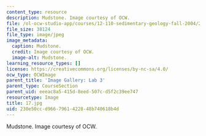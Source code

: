 ```yaml
---
content_type: resource
description: Mudstone. Image courtesy of OCW.
file: /ol-ocw-studio-app/courses/12-110-sedimentary-geology-fall-2004/230e50ccd9667961422848b740618b4d_17.jpg
file_size: 38124
file_type: image/jpeg
image_metadata:
  caption: Mudstone.
  credit: Image courtesy of OCW.
  image-alt: Mudstone.
learning_resource_types: []
license: https://creativecommons.org/licenses/by-nc-sa/4.0/
ocw_type: OCWImage
parent_title: 'Image Gallery: Lab 3'
parent_type: CourseSection
parent_uid: eeeac8a5-415d-8eed-507c-d5f2c39ee747
resourcetype: Image
title: 17.jpg
uid: 230e50cc-d966-7961-4228-48b740618b4d
---
```

Mudstone. Image courtesy of OCW.